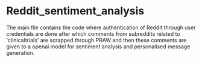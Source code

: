# Reddit_sentiment_analysis

The main file contains the code where authentication of Reddit through user credentials are done after which comments from subreddits related to 'clinicaltrials' are scrapped through PRAW and then these comments are given to a openai model for sentiment analysis and personalised message generation.
